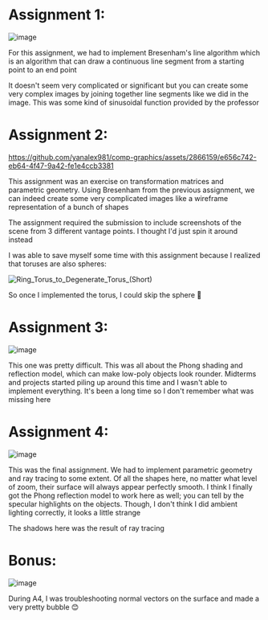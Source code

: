 
# Assignment 1:

![image](https://github.com/yanalex981/comp-graphics/assets/2866159/390bd535-c768-416b-94d8-740796a6d3b4)

For this assignment, we had to implement Bresenham's line algorithm which is an algorithm that can draw a continuous line segment from a starting point to an end point

It doesn't seem very complicated or significant but you can create some very complex images by joining together line segments like we did in the image. This was some kind of sinusoidal function provided by the professor

# Assignment 2:

https://github.com/yanalex981/comp-graphics/assets/2866159/e656c742-eb64-4f47-9a42-fe1e4ccb3381

This assignment was an exercise on transformation matrices and parametric geometry. Using Bresenham from the previous assignment, we can indeed create some very complicated images like a wireframe representation of a bunch of shapes

The assignment required the submission to include screenshots of the scene from 3 different vantage points. I thought I'd just spin it around instead

I was able to save myself some time with this assignment because I realized that toruses are also spheres:

![Ring_Torus_to_Degenerate_Torus_(Short)](https://github.com/yanalex981/comp-graphics/assets/2866159/ba99cec8-d8f1-402b-ab69-019152d17540)

So once I implemented the torus, I could skip the sphere 🙂

# Assignment 3:

![image](https://github.com/yanalex981/comp-graphics/assets/2866159/3fd4d741-7027-4ba8-ad59-48c8916d50bf)

This one was pretty difficult. This was all about the Phong shading and reflection model, which can make low-poly objects look rounder. Midterms and projects started piling up around this time and I wasn't able to implement everything. It's been a long time so I don't remember what was missing here

# Assignment 4:

![image](https://github.com/yanalex981/comp-graphics/assets/2866159/5c8c69d4-cf36-47cc-aee0-a722760f9ba9)

This was the final assignment. We had to implement parametric geometry and ray tracing to some extent. Of all the shapes here, no matter what level of zoom, their surface will always appear perfectly smooth. I think I finally got the Phong reflection model to work here as well; you can tell by the specular highlights on the objects. Though, I don't think I did ambient lighting correctly, it looks a little strange

The shadows here was the result of ray tracing

# Bonus:

![image](https://github.com/yanalex981/comp-graphics/assets/2866159/d29c54a1-3ff0-4042-a001-940a12e0aeed)

During A4, I was troubleshooting normal vectors on the surface and made a very pretty bubble 😊

